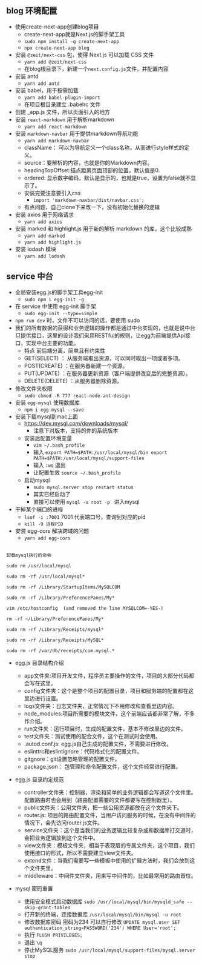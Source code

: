 ## blog 环境配置

* 使用create-next-app创建blog项目
    * create-next-app就是Next.js的脚手架工具
    * `sudo npm install -g create-next-app`
    * `npx create-next-app blog`
* 安装 `@zeit/next-css` 包，使得 Next.js 可以加载 CSS 文件
    * `yarn add @zeit/next-css`
    *  在blog根目录下，新建一个`next.config.js`文件，并配置内容
* 安装 antd
    * `yarn add antd `
* 安装 babel，用于按需加载
    * `yarn add babel-plugin-import`
    * 在项目根目录建立 .babelrc 文件
* 创建 _app.js 文件，所以页面引入的地方
* 安装 `react-markdown` 用于解析markdown
    * `yarn add react-markdown`
* 安装 `markdown-navbar` 用于提供markdown导航功能
    * `yarn add markdown-navbar`
    * className： 可以为导航定义一个class名称，从而进行style样式的定义。
    * source：要解析的内容，也就是你的Markdown内容。
    * headingTopOffset:描点距离页面顶部的位置，默认值是0.
    * ordered: 显示数字编码，默认是显示的，也就是true，设置为false就不显示了。
    * 安装完要注意要引入css
        * `import 'markdown-navbar/dist/navbar.css';`
    * 有点问题，自己clone下来改一下，没有初始化替换的逻辑
* 安装 axios 用于网络请求
    * `yarn add axios`
* 安装 marked 和 highlight.js 用于新的解析 markdown 的库，这个比较成熟
    * `yarn add marked`
    * `yarn add highlight.js`
* 安装 lodash 模块
    * `yarn add lodash`


## service 中台

* 全局安装egg.js的脚手架工具egg-init
    * `sudo npm i egg-init -g`
* 在 service 中使用 egg-init 脚手架
    * `sudo egg-init --type=simple`
* `npm run dev` 时，文件不可以访问的话，要使用 sudo
* 我们的所有数据的获得和业务逻辑的操作都是通过中台实现的，也就是说中台只提供接口，这里的设计我们采用RESTful的规则，让egg为前端提供Api接口，实现中台主要的功能。
    * 特点 前后端分离，简单且有约束性
    * GET(SELECT) ： 从服务端取出资源，可以同时取出一项或者多项。
    * POST(CREATE) ：在服务器新建一个资源。
    * PUT(UPDATE) ：在服务器更新资源（客户端提供改变后的完整资源）。
    * DELETE(DELETE) ：从服务器删除资源。
* 修改文件夹权限
    * `sudo chmod -R 777 react-node-ant-design`
* 安装 `egg-mysql` 使用数据库
    * `npm i egg-mysql --save`
* 安装下载mysql到mac上面
    * https://dev.mysql.com/downloads/mysql/
        * 注意下对版本，支持的你的系统版本
    * 安装后配置环境变量
        * `vim ~/.bash_profile`
        * 输入 `export PATH=$PATH:/usr/local/mysql/bin export PATH=$PATH:/usr/local/mysql/support-files`
        * 输入 `:wq` 退出
        * 让配置生效 `source ~/.bash_profile `
    * 启动mysql
        * `sudo mysql.server stop restart status`
        * 其实已经启动了
        * 直接可以使用 `mysql -u root -p ` 进入mysql
* 干掉某个端口的进程
    * `lsof -i :7001` 7001 代表端口号，查询到对应的pid
    * `kill -9 进程PID`
* 安装 egg-cors 解决跨域的问题
    * `yarn add egg-cors`

```

卸载mysql执行的命令

sudo rm /usr/local/mysql

sudo rm -rf /usr/local/mysql*

sudo rm -rf /Library/StartupItems/MySQLCOM

sudo rm -rf /Library/PreferencePanes/My*

vim /etc/hostconfig  (and removed the line MYSQLCOM=-YES-)

rm -rf ~/Library/PreferencePanes/My*

sudo rm -rf /Library/Receipts/mysql*

sudo rm -rf /Library/Receipts/MySQL*

sudo rm -rf /var/db/receipts/com.mysql.*

```


* egg.js 目录结构介绍
    * app文件夹:项目开发文件，程序员主要操作的文件，项目的大部分代码都会写在这里。
    * config文件夹：这个是整个项目的配置目录，项目和服务端的配置都在这里边进行设置。
    * logs文件夹：日志文件夹，正常情况下不用修改和查看里边内容。
    * node_modules:项目所需要的模块文件，这个前端应该都非常了解，不多作介绍。
    * run文件夹：运行项目时，生成的配置文件，基本不修改里边的文件。
    * test文件夹：测试使用的配合文件，这个在测试时会使用。
    * .autod.conf.js: egg.js自己生成的配置文件，不需要进行修改。
    * eslinttrc和eslintignore：代码格式化的配置文件。
    * gitgnore：git设置忽略管理的配置文件。
    * package.json： 包管理和命令配置文件，这个文件经常进行配置。

* egg.js 目录约定规范
    * controller文件夹：控制器，渲染和简单的业务逻辑都会写道这个文件里。配置路由时也会用到（路由配置需要的文件都要写在控制器里）。
    * public文件夹：公用文件夹，把一些公用资源都放在这个文件夹下。
    * router.js: 项目的路由配置文件，当用户访问服务的时候，在没有中间件的情况下，会先访问router.js文件。
    * service文件夹：这个是当我们的业务逻辑比较复杂或和数据库打交道时，会把业务逻辑放到这个文件中。
    * view文件夹：模板文件夹，相当于表现层的专属文件夹，这个项目，我们使用接口的形式，所以不需要建立view文件夹。
    * extend文件：当我们需要写一些模板中使用的扩展方法时，我们会放到这个文件夹里。
    * middleware：中间件文件夹，用来写中间件的，比如最常用的路由首位。



* mysql 密码重置
    * 使用安全模式启动数据库 `sudo /usr/local/mysql/bin/mysqld_safe --skip-grant-tables`
    * 打开新的终端，连接数据库 `/usr/local/mysql/bin/mysql -u root`
    * 修改数据库密码 密码为234 可以自行修改 `UPDATE mysql.user SET authentication_string=PASSWORD('234') WHERE User='root';`
    * 执行 `FLUSH PRIVILEGES;`
    * 退出 `\q`
    * 停止MySQL服务 `sudo /usr/local/mysql/support-files/mysql.server stop`